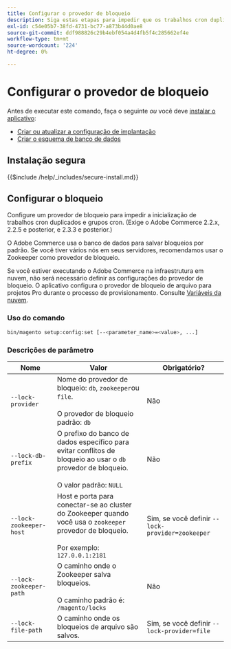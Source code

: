```yaml
---
title: Configurar o provedor de bloqueio
description: Siga estas etapas para impedir que os trabalhos cron duplicados e os grupos cron sejam executados na implantação do Adobe Commerce.
exl-id: c54e05b7-38fd-4731-bc77-a873b44d0ae8
source-git-commit: ddf988826c29b4ebf054a4d4fb5f4c285662ef4e
workflow-type: tm+mt
source-wordcount: '224'
ht-degree: 0%

---
```


# Configurar o provedor de bloqueio

Antes de executar este comando, faça o seguinte *ou* você deve [instalar o aplicativo](../advanced.md):

* [Criar ou atualizar a configuração de implantação](deployment.md)
* [Criar o esquema de banco de dados](database.md)

## Instalação segura

{{$include /help/_includes/secure-install.md}}

## Configurar o bloqueio

Configure um provedor de bloqueio para impedir a inicialização de trabalhos cron duplicados e grupos cron. (Exige o Adobe Commerce 2.2.x, 2.2.5 e posterior, e 2.3.3 e posterior.)

O Adobe Commerce usa o banco de dados para salvar bloqueios por padrão. Se você tiver vários nós em seus servidores, recomendamos usar o Zookeeper como provedor de bloqueio.

Se você estiver executando o Adobe Commerce na infraestrutura em nuvem, não será necessário definir as configurações do provedor de bloqueio. O aplicativo configura o provedor de bloqueio de arquivo para projetos Pro durante o processo de provisionamento. Consulte [Variáveis da nuvem](https://devdocs.magento.com/cloud/env/variables-cloud.html).

### Uso do comando

```bash
bin/magento setup:config:set [--<parameter_name>=<value>, ...]
```

### Descrições de parâmetro

| Nome | Valor | Obrigatório? |
|--- |--- |--- |
| `--lock-provider` | Nome do provedor de bloqueio: `db`, `zookeeper`ou `file`.<br><br>O provedor de bloqueio padrão: `db` | Não |
| `--lock-db-prefix` | O prefixo do banco de dados específico para evitar conflitos de bloqueio ao usar o `db` provedor de bloqueio.<br><br>O valor padrão: `NULL` | Não |
| `--lock-zookeeper-host` | Host e porta para conectar-se ao cluster do Zookeeper quando você usa o `zookeeper` provedor de bloqueio.<br><br>Por exemplo: `127.0.0.1:2181` | Sim, se você definir `--lock-provider=zookeeper` |
| `--lock-zookeeper-path` | O caminho onde o Zookeeper salva bloqueios.<br><br>O caminho padrão é: `/magento/locks` | Não |
| `--lock-file-path` | O caminho onde os bloqueios de arquivo são salvos. | Sim, se você definir `--lock-provider=file` |
